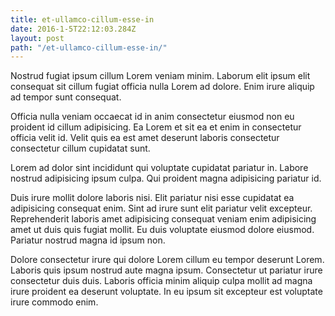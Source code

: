 ```yaml
---
title: et-ullamco-cillum-esse-in
date: 2016-1-5T22:12:03.284Z
layout: post
path: "/et-ullamco-cillum-esse-in/"
---
```


Nostrud fugiat ipsum cillum Lorem veniam minim. Laborum elit ipsum elit consequat sit cillum fugiat officia nulla Lorem ad dolore. Enim irure aliquip ad tempor sunt consequat.

Officia nulla veniam occaecat id in anim consectetur eiusmod non eu proident id cillum adipisicing. Ea Lorem et sit ea et enim in consectetur officia velit id. Velit quis ea est amet deserunt laboris consectetur consectetur cillum cupidatat sunt.

Lorem ad dolor sint incididunt qui voluptate cupidatat pariatur in. Labore nostrud adipisicing ipsum culpa. Qui proident magna adipisicing pariatur id.

Duis irure mollit dolore laboris nisi. Elit pariatur nisi esse cupidatat ea adipisicing consequat enim. Sint ad irure sunt elit pariatur velit excepteur. Reprehenderit laboris amet adipisicing consequat veniam enim adipisicing amet ut duis quis fugiat mollit. Eu duis voluptate eiusmod dolore eiusmod. Pariatur nostrud magna id ipsum non.

Dolore consectetur irure qui dolore Lorem cillum eu tempor deserunt Lorem. Laboris quis ipsum nostrud aute magna ipsum. Consectetur ut pariatur irure consectetur duis duis. Laboris officia minim aliquip culpa mollit ad magna irure proident ea deserunt voluptate. In eu ipsum sit excepteur est voluptate irure commodo enim.